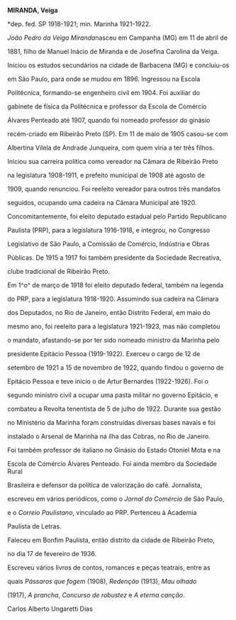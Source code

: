 **MIRANDA, Veiga**



\*dep. fed. SP 1918-1921; min. Marinha 1921-1922.



*João Pedro da Veiga Miranda*nasceu em Campanha (MG) em 11 de abril de

1881, filho de Manuel Inácio de Miranda e de Josefina Carolina da Veiga.



Iniciou os estudos secundários na cidade de Barbacena (MG) e concluiu-os

em São Paulo, para onde se mudou em 1896. Ingressou na Escola

Politécnica, formando-se engenheiro civil em 1904. Foi auxiliar do

gabinete de física da Politécnica e professor da Escola de Comércio

Álvares Penteado até 1907, quando foi nomeado professor do ginásio

recém-criado em Ribeirão Preto (SP). Em 11 de maio de 1905 casou-se com

Albertina Vilela de Andrade Junqueira, com quem viria a ter três filhos.



Iniciou sua carreira política como vereador na Câmara de Ribeirão Preto

na legislatura 1908-1911, e prefeito municipal de 1908 até agosto de

1909, quando renunciou. Foi reeleito vereador para outros três mandatos

seguidos, ocupando uma cadeira na Câmara Municipal até 1920.

Concomitantemente, foi eleito deputado estadual pelo Partido Republicano

Paulista (PRP), para a legislatura 1916-1918, e integrou, no Congresso

Legislativo de São Paulo, a Comissão de Comércio, Indústria e Obras

Públicas. De 1915 a 1917 foi também presidente da Sociedade Recreativa,

clube tradicional de Ribeirão Preto.



Em 1^o^ de março de 1918 foi eleito deputado federal, também na legenda

do PRP, para a legislatura 1918-1920. Assumindo sua cadeira na Câmara

dos Deputados, no Rio de Janeiro, então Distrito Federal, em maio do

mesmo ano, foi reeleito para a legislatura 1921-1923, mas não completou

o mandato, afastando-se por ter sido nomeado ministro da Marinha pelo

presidente Epitácio Pessoa (1919-1922). Exerceu o cargo de 12 de

setembro de 1921 a 15 de novembro de 1922, quando findou o governo de

Epitácio Pessoa e teve início o de Artur Bernardes (1922-1926). Foi o

segundo ministro civil a ocupar uma pasta militar no governo Epitácio, e

combateu a Revolta tenentista de 5 de julho de 1922. Durante sua gestão

no Ministério da Marinha foram construídas diversas bases navais e foi

instalado o Arsenal de Marinha na ilha das Cobras, no Rio de Janeiro.



Foi também professor de italiano no Ginásio do Estado Otoniel Mota e na

Escola de Comércio Álvares Penteado. Foi ainda membro da Sociedade Rural

Brasileira e defensor da política de valorização do café. Jornalista,

escreveu em vários periódicos, como o *Jornal do Comércio* de São Paulo,

e o *Correio Paulistano*, vinculado ao PRP. Pertenceu à Academia

Paulista de Letras.



Faleceu em Bonfim Paulista, então distrito da cidade de Ribeirão Preto,

no dia 17 de fevereiro de 1936.



Escreveu vários livros de contos, romances e peças teatrais, entre as

quais *Pássaros que fogem* (1908), *Redenção* (1913), *Mau olhado*

(1917), *A prancha*, *Concurso de robustez* e *A eterna canção*.



Carlos Alberto Ungaretti Dias



